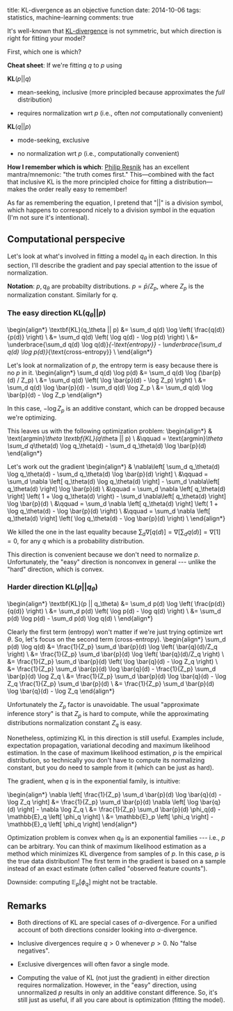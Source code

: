 title: KL-divergence as an objective function
date: 2014-10-06
tags: statistics, machine-learning
comments: true

It's well-known that
[KL-divergence](http://en.wikipedia.org/wiki/Kullback%E2%80%93Leibler_divergence)
is not symmetric, but which direction is right for fitting your model?

First, which one is which?

**Cheat sheet**: If we're fitting $q$ to $p$ using

$\textbf{KL}(p || q)$

  - mean-seeking, inclusive (more principled because approximates the *full* distribution)

  - requires normalization wrt $p$ (i.e., often *not* computationally convenient)

$\textbf{KL}(q || p)$

  - mode-seeking, exclusive

  - no normalization wrt $p$ (i.e., computationally convenient)


**How I remember which is which**:
[Philip Resnik](https://www.umiacs.umd.edu/~resnik/) has an excellent
mantra/mnemonic: "the truth comes first." This&mdash;combined with the fact that
inclusive KL is the more principled choice for fitting a
distribution&mdash;makes the order really easy to remember!

As far as remembering the equation, I pretend that "$||$" is a division symbol,
which happens to correspond nicely to a division symbol in the equation (I'm not
sure it's intentional).



## Computational perspecive

Let's look at what's involved in fitting a model $q_\theta$ in each
direction. In this section, I'll describe the gradient and pay special attention
to the issue of normalization.

**Notation**: $p,q_\theta$ are probabilty distributions. $p = \bar{p} / Z_p$,
where $Z_p$ is the normalization constant. Similarly for $q$.

### The easy direction $\textbf{KL}(q_\theta || p)$

\begin{align*}
\textbf{KL}(q_\theta || p)
&= \sum_d q(d) \log \left( \frac{q(d)}{p(d)} \right) \\
&= \sum_d q(d) \left( \log q(d) - \log p(d) \right) \\
&= \underbrace{\sum_d q(d) \log q(d)}_{-\text{entropy}} - \underbrace{\sum_d q(d) \log p(d)}_{\text{cross-entropy}} \\
\end{align*}

Let's look at normalization of $p$, the entropy term is easy because there is no $p$ in it.
\begin{align*}
\sum_d q(d) \log p(d)
&= \sum_d q(d) \log (\bar{p}(d) / Z_p) \\
&= \sum_d q(d) \left( \log \bar{p}(d) - \log Z_p) \right) \\
&= \sum_d q(d) \log \bar{p}(d) - \sum_d q(d) \log Z_p \\
&= \sum_d q(d) \log \bar{p}(d) - \log Z_p
\end{align*}

In this case, $-\log Z_p$ is an additive constant, which can be dropped because
we're optimizing.

This leaves us with the following optimization problem:
\begin{align*}
& \text{argmin}_\theta \textbf{KL}(q_\theta || p) \\
&\qquad = \text{argmin}_\theta \sum_d q_\theta(d) \log q_\theta(d) - \sum_d q_\theta(d) \log \bar{p}(d)
\end{align*}

Let's work out the gradient
\begin{align*}
& \nabla\left[ \sum_d q_\theta(d) \log q_\theta(d) - \sum_d q_\theta(d) \log \bar{p}(d) \right] \\
&\qquad = \sum_d \nabla \left[ q_\theta(d) \log q_\theta(d) \right] - \sum_d \nabla\left[ q_\theta(d) \right] \log \bar{p}(d) \\
&\qquad = \sum_d \nabla \left[ q_\theta(d) \right] \left( 1 + \log q_\theta(d) \right) - \sum_d \nabla\left[ q_\theta(d) \right] \log \bar{p}(d) \\
&\qquad = \sum_d \nabla \left[ q_\theta(d) \right] \left( 1 + \log q_\theta(d) - \log \bar{p}(d) \right) \\
&\qquad = \sum_d \nabla \left[ q_\theta(d) \right] \left( \log q_\theta(d) - \log \bar{p}(d) \right) \\
\end{align*}

We killed the one in the last equality because $\sum_d \nabla
\left[ q(d) \right] = \nabla \left[ \sum_d q(d) \right] = \nabla
\left[ 1 \right] = 0$, for any $q$ which is a probability distribution.

This direction is convenient because we don't need to normalize
$p$. Unfortunately, the "easy" direction is nonconvex in general --- unlike the
"hard" direction, which is convex.

### Harder direction $\textbf{KL}(p || q_\theta)$

\begin{align*}
\textbf{KL}(p || q_\theta)
&= \sum_d p(d) \log \left( \frac{p(d)}{q(d)} \right) \\
&= \sum_d p(d) \left( \log p(d) - \log q(d) \right) \\
&= \sum_d p(d) \log p(d) - \sum_d p(d) \log q(d) \\
\end{align*}

Clearly the first term (entropy) won't matter if we're just trying optimize wrt
$\theta$. So, let's focus on the second term (cross-entropy).
\begin{align*}
\sum_d p(d) \log q(d)
&= \frac{1}{Z_p} \sum_d \bar{p}(d) \log \left( \bar{q}(d)/Z_q \right) \\
&= \frac{1}{Z_p} \sum_d \bar{p}(d) \log \left( \bar{q}(d)/Z_q \right) \\
&= \frac{1}{Z_p} \sum_d \bar{p}(d) \left( \log \bar{q}(d) - \log Z_q \right) \\
&= \frac{1}{Z_p} \sum_d \bar{p}(d) \log \bar{q}(d) - \frac{1}{Z_p} \sum_d \bar{p}(d) \log Z_q \\
&= \frac{1}{Z_p} \sum_d \bar{p}(d) \log \bar{q}(d) - \log Z_q \frac{1}{Z_p} \sum_d \bar{p}(d) \\
&= \frac{1}{Z_p} \sum_d \bar{p}(d) \log \bar{q}(d) - \log Z_q
\end{align*}

Unfortunately the $Z_p$ factor is unavoidable. The usual "approximate inference
story" is that $Z_p$ is hard to compute, while the approximating distributions
normalization constant $Z_q$ is easy.

Nonetheless, optimizing KL in this direction is still useful. Examples include,
expectation propagation, variational decoding and maximum likelihood
estimation. In the case of maximum likelihood estimation, $p$ is the empirical
distribution, so technically you don't have to compute its normalizing constant,
but you do need to sample from it (which can be just as hard).

The gradient, when $q$ is in the exponential family, is intuitive:

\begin{align*}
\nabla \left[ \frac{1}{Z_p} \sum_d \bar{p}(d) \log \bar{q}(d) - \log Z_q \right]
&= \frac{1}{Z_p} \sum_d \bar{p}(d) \nabla \left[ \log \bar{q}(d) \right] - \nabla \log Z_q \\
&= \frac{1}{Z_p} \sum_d \bar{p}(d) \phi_q(d) - \mathbb{E}_q \left[ \phi_q \right] \\
&= \mathbb{E}_p \left[ \phi_q \right] - \mathbb{E}_q \left[ \phi_q \right]
\end{align*}

Optimization problem is convex when $q_\theta$ is an exponential families ---
i.e., $p$ can be arbitrary. You can think of maximum likelihood estimation as a
method which minimizes KL divergence from samples of $p$. In this case, $p$ is
the true data distribution! The first term in the gradient is based on a sample
instead of an exact estimate (often called "observed feature counts").

Downside: computing $\mathbb{E}_p \left[ \phi_q \right]$ might not be tractable.


## Remarks

- Both directions of KL are special cases of $\alpha$-divergence. For a unified
  account of both directions consider looking into $\alpha$-divergence.

- Inclusive divergences require $q > 0$ whenever $p > 0$. No "false negatives".

- Exclusive divergences will often favor a single mode.

- Computing the value of KL (not just the gradient) in either direction requires
  normalization. However, in the "easy" direction, using unnormalized $p$
  results in only an additive constant difference. So, it's still just as
  useful, if all you care about is optimization (fitting the model).
